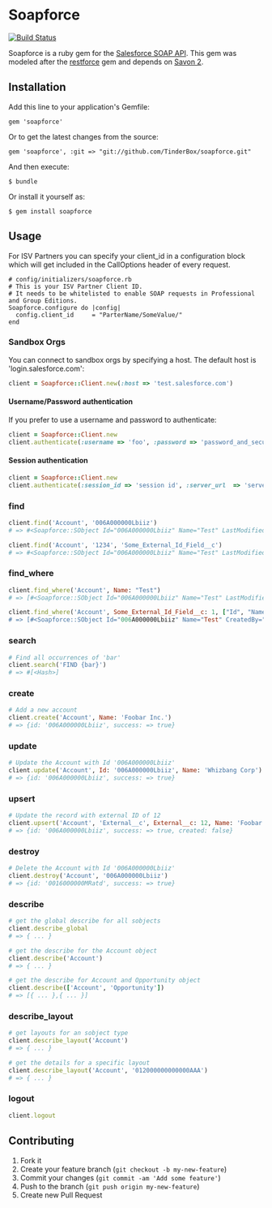 # Soapforce


[![Build Status](https://travis-ci.org/TinderBox/soapforce.png)](https://travis-ci.org/TinderBox/soapforce)


Soapforce is a ruby gem for the [Salesforce SOAP API](http://www.salesforce.com/us/developer/docs/api/index.htm).
This gem was modeled after the [restforce](https://github.com/ejholmes/restforce) gem and depends on [Savon 2](http://savonrb.com/version2/).

## Installation

Add this line to your application's Gemfile:

    gem 'soapforce'

Or to get the latest changes from the source:

    gem 'soapforce', :git => "git://github.com/TinderBox/soapforce.git"

And then execute:

    $ bundle

Or install it yourself as:

    $ gem install soapforce


## Usage

For ISV Partners you can specify your client_id in a configuration block which will get included in the CallOptions header of every request.

    # config/initializers/soapforce.rb
    # This is your ISV Partner Client ID.
    # It needs to be whitelisted to enable SOAP requests in Professional and Group Editions.
    Soapforce.configure do |config|
      config.client_id     = "ParterName/SomeValue/"
    end

### Sandbox Orgs

You can connect to sandbox orgs by specifying a host. The default host is 'login.salesforce.com':

```ruby
client = Soapforce::Client.new(:host => 'test.salesforce.com')
```

#### Username/Password authentication

If you prefer to use a username and password to authenticate:

```ruby
client = Soapforce::Client.new
client.authenticate(:username => 'foo', :password => 'password_and_security_token')
```

#### Session authentication

```ruby
client = Soapforce::Client.new
client.authenticate(:session_id => 'session id', :server_url  => 'server url')
```

### find

```ruby
client.find('Account', '006A000000Lbiiz')
# => #<Soapforce::SObject Id="006A000000Lbiiz" Name="Test" LastModifiedBy="005G0000003f1ABPIN" ... >

client.find('Account', '1234', 'Some_External_Id_Field__c')
# => #<Soapforce::SObject Id="006A000000Lbiiz" Name="Test" LastModifiedBy="005G0000003f1ABPIN" ... >
```

### find_where

```ruby
client.find_where('Account', Name: "Test")
# => [#<Soapforce::SObject Id="006A000000Lbiiz" Name="Test" LastModifiedBy="005G0000003f1ABPIN" ... >]

client.find_where('Account', Some_External_Id_Field__c: 1, ["Id", "Name, "CreatedBy"])
# => [#<Soapforce::SObject Id="006A000000Lbiiz" Name="Test" CreatedBy="005G0000003f1ABPIN" ... >]
```

### search

```ruby
# Find all occurrences of 'bar'
client.search('FIND {bar}')
# => #[<Hash>]
```

### create

```ruby
# Add a new account
client.create('Account', Name: 'Foobar Inc.')
# => {id: '006A000000Lbiiz', success: => true}
```

### update

```ruby
# Update the Account with Id '006A000000Lbiiz'
client.update('Account', Id: '006A000000Lbiiz', Name: 'Whizbang Corp')
# => {id: '006A000000Lbiiz', success: => true}
```

### upsert

```ruby
# Update the record with external ID of 12
client.upsert('Account', 'External__c', External__c: 12, Name: 'Foobar')
# => {id: '006A000000Lbiiz', success: => true, created: false}
```

### destroy

```ruby
# Delete the Account with Id '006A000000Lbiiz'
client.destroy('Account', '006A000000Lbiiz')
# => {id: '0016000000MRatd', success: => true}
```

### describe

```ruby
# get the global describe for all sobjects
client.describe_global
# => { ... }

# get the describe for the Account object
client.describe('Account')
# => { ... }

# get the describe for Account and Opportunity object
client.describe(['Account', 'Opportunity'])
# => [{ ... },{ ... }]
```

### describe_layout

```ruby
# get layouts for an sobject type
client.describe_layout('Account')
# => { ... }

# get the details for a specific layout
client.describe_layout('Account', '012000000000000AAA')
# => { ... }
```

### logout

```ruby
client.logout
```

## Contributing

1. Fork it
2. Create your feature branch (`git checkout -b my-new-feature`)
3. Commit your changes (`git commit -am 'Add some feature'`)
4. Push to the branch (`git push origin my-new-feature`)
5. Create new Pull Request
